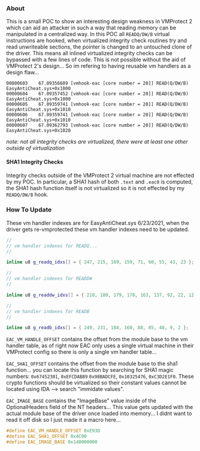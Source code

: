 ### About

This is a small POC to show an interesting design weakness in VMProtect 2 which can aid an attacker in such a way that reading memory can be manipulated in a centralized way. In this POC all `READQ/DW/B` virtual instructions are hooked, when virtualized integrity check routines try and read unwriteable sections, the pointer is changed to an untouched clone of the driver. This means all inlined virtualized integrity checks can be bypassed with a few lines of code. This is not possible without the aid of VMProtect 2's design... So im refering to having reusable vm handlers as a design flaw...

```
00000603	67.09356689	[vmhook-eac [core number = 20]] READ(Q/DW/B) EasyAntiCheat.sys+0x1000	
00000604	67.09357452	[vmhook-eac [core number = 20]] READ(Q/DW/B) EasyAntiCheat.sys+0x1000	
00000605	67.09359741	[vmhook-eac [core number = 20]] READ(Q/DW/B) EasyAntiCheat.sys+0x1010	
00000606	67.09359741	[vmhook-eac [core number = 20]] READ(Q/DW/B) EasyAntiCheat.sys+0x1010	
00000607	67.09362793	[vmhook-eac [core number = 20]] READ(Q/DW/B) EasyAntiCheat.sys+0x1020	
```

*note: not all integrity checks are virtualized, there were at least one other outside of virtualization*

#### SHA1 Integrity Checks

Integrity checks outside of the VMProtect 2 virtual machine are not effected by my POC. In particular, a SHA1 hash of both `.text` and `.eac0` is computed, the SHA1 hash function itself is not virtualized so it is not effected by my `READQ/DW/B` hook.

### How To Update

These vm handler indexes are for EasyAntiCheat.sys 6/23/2021, when the driver gets re-vmprotected these vm handler indexes need to be updated.

```cpp
//
// vm handler indexes for READQ...
//

inline u8 g_readq_idxs[] = { 247, 215, 169, 159, 71, 60, 55, 43, 23 };

//
// vm handler indexes for READDW
//

inline u8 g_readdw_idxs[] = { 218, 180, 179, 178, 163, 137, 92, 22, 12 };

//
// vm handler indexes for READB
//

inline u8 g_readb_idxs[] = { 249, 231, 184, 160, 88, 85, 48, 9, 2 };
```

`EAC_VM_HANDLE_OFFSET` contains the offset from the module base to the vm handler table, as of right now EAC only uses a single virtual machine in their VMProtect config so there is only a single vm handler table...
 
`EAC_SHA1_OFFSET` contains the offset from the module base to the sha1 function...
you can locate this function by searching for SHA1 magic numbers: `0x67452301`, `0xEFCDAB89`
`0x98BADCFE`, `0x10325476`, `0xC3D2E1F0`. These crypto functions should be virtualized so their constant values cannot be located using IDA --> search "immidate values".

`EAC_IMAGE_BASE` contains the "ImageBase" value inside of the OptionalHeaders field of the NT
headers... This value gets updated with the actual module base of the driver once loaded into
memory... I didnt want to read it off disk so I just made it a macro here...

```cpp
#define EAC_VM_HANDLE_OFFSET 0xE93D
#define EAC_SHA1_OFFSET 0x4C00
#define EAC_IMAGE_BASE 0x140000000
```
